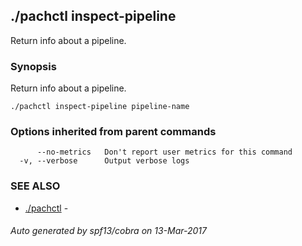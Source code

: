 ## ./pachctl inspect-pipeline

Return info about a pipeline.

### Synopsis


Return info about a pipeline.

```
./pachctl inspect-pipeline pipeline-name
```

### Options inherited from parent commands

```
      --no-metrics   Don't report user metrics for this command
  -v, --verbose      Output verbose logs
```

### SEE ALSO
* [./pachctl](./pachctl.md)	 - 

###### Auto generated by spf13/cobra on 13-Mar-2017
